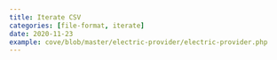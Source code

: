 ```yaml
---
title: Iterate CSV
categories: [file-format, iterate]
date: 2020-11-23
example: cove/blob/master/electric-provider/electric-provider.php
---
```

